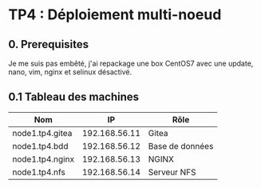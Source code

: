 # TP4 : Déploiement multi-noeud

## 0. Prerequisites

Je me suis pas embêté, j'ai repackage une box CentOS7 avec une update, nano, vim, nginx et selinux désactivé.

## 0.1 Tableau des machines

| Nom             | IP            | Rôle            |
| --------------- | ------------- | --------------- |
| node1.tp4.gitea | 192.168.56.11 | Gitea           |
| node1.tp4.bdd   | 192.168.56.12 | Base de données |
| node1.tp4.nginx | 192.168.56.13 | NGINX           |
| node1.tp4.nfs   | 192.168.56.14 | Serveur NFS     |